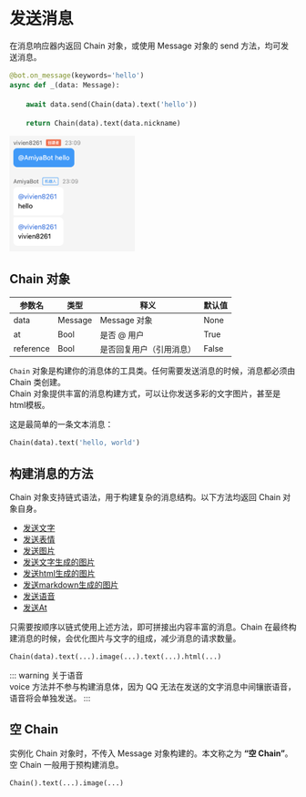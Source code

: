 # 发送消息

在消息响应器内返回 Chain 对象，或使用 Message 对象的 send 方法，均可发送消息。

```python {4}
@bot.on_message(keywords='hello')
async def _(data: Message):

    await data.send(Chain(data).text('hello'))

    return Chain(data).text(data.nickname)
```

<img style="width: 220px" src="../../assets/examples/hello3.png" alt="image">

## Chain 对象

| 参数名       | 类型      | 释义           | 默认值   |
|-----------|---------|--------------|-------|
| data      | Message | Message 对象   | None  |
| at        | Bool    | 是否 @ 用户      | True  |
| reference | Bool    | 是否回复用户（引用消息） | False |

`Chain` 对象是构建你的消息体的工具类。任何需要发送消息的时候，消息都必须由 Chain 类创建。<br>
Chain 对象提供丰富的消息构建方式，可以让你发送多彩的文字图片，甚至是html模板。<br>

这是最简单的一条文本消息：

```python
Chain(data).text('hello, world')
```

## 构建消息的方法

Chain 对象支持链式语法，用于构建复杂的消息结构。以下方法均返回 Chain 对象自身。

- [发送文字](/develop/basic/chainBuild/text.md)
- [发送表情](/develop/basic/chainBuild/face.md)
- [发送图片](/develop/basic/chainBuild/image.md)
- [发送文字生成的图片](/develop/basic/chainBuild/textImage.md)
- [发送html生成的图片](/develop/basic/chainBuild/html.md)
- [发送markdown生成的图片](/develop/basic/chainBuild/markdown.md)
- [发送语音](/develop/basic/chainBuild/voice.md)
- [发送At](/develop/basic/chainBuild/at.md)

只需要按顺序以链式使用上述方法，即可拼接出内容丰富的消息。Chain 在最终构建消息的时候，会优化图片与文字的组成，减少消息的请求数量。

```python
Chain(data).text(...).image(...).text(...).html(...)
```

::: warning 关于语音<br>
voice 方法并不参与构建消息体，因为 QQ 无法在发送的文字消息中间镶嵌语音，语音将会单独发送。
:::

## 空 Chain

实例化 Chain 对象时，不传入 Message 对象构建的。本文称之为 **“空 Chain”**。空 Chain 一般用于预构建消息。

```python
Chain().text(...).image(...)
```
